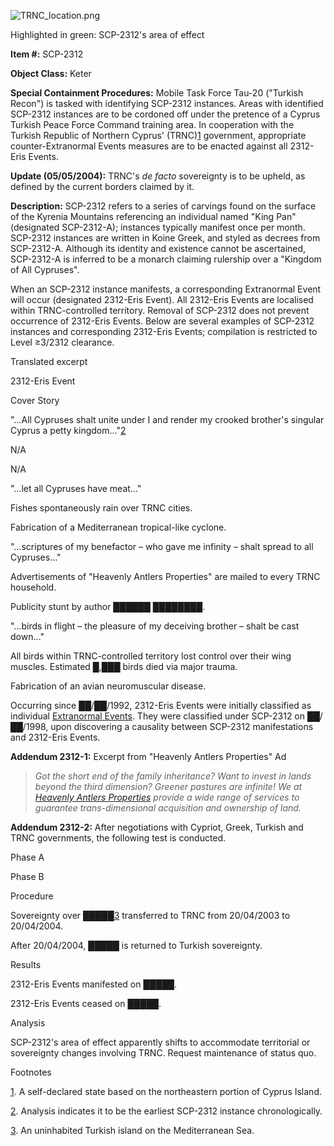 ![TRNC_location.png](http://www.scp-wiki.net/local--files/scp-2312/TRNC_location.png)

Highlighted in green: SCP-2312's area of effect

**Item #:** SCP-2312

**Object Class:** Keter

**Special Containment Procedures:** Mobile Task Force Tau-20 ("Turkish Recon") is tasked with identifying SCP-2312 instances. Areas with identified SCP-2312 instances are to be cordoned off under the pretence of a Cyprus Turkish Peace Force Command training area. In cooperation with the Turkish Republic of Northern Cyprus' (TRNC)[1](javascript:;) government, appropriate counter-Extranormal Events measures are to be enacted against all 2312-Eris Events.

**Update (05/05/2004):** TRNC's _de facto_ sovereignty is to be upheld, as defined by the current borders claimed by it.

**Description:** SCP-2312 refers to a series of carvings found on the surface of the Kyrenia Mountains referencing an individual named "King Pan" (designated SCP-2312-A); instances typically manifest once per month. SCP-2312 instances are written in Koine Greek, and styled as decrees from SCP-2312-A. Although its identity and existence cannot be ascertained, SCP-2312-A is inferred to be a monarch claiming rulership over a "Kingdom of All Cypruses".

When an SCP-2312 instance manifests, a corresponding Extranormal Event will occur (designated 2312-Eris Event). All 2312-Eris Events are localised within TRNC-controlled territory. Removal of SCP-2312 does not prevent occurrence of 2312-Eris Events. Below are several examples of SCP-2312 instances and corresponding 2312-Eris Events; compilation is restricted to Level ≥3/2312 clearance.

Translated excerpt

2312-Eris Event

Cover Story

"…All Cypruses shalt unite under I and render my crooked brother's singular Cyprus a petty kingdom…"[2](javascript:;)

N/A

N/A

"…let all Cypruses have meat…"

Fishes spontaneously rain over TRNC cities.

Fabrication of a Mediterranean tropical-like cyclone.

"…scriptures of my benefactor – who gave me infinity – shalt spread to all Cypruses…"

Advertisements of "Heavenly Antlers Properties" are mailed to every TRNC household.

Publicity stunt by author ██████ ████████.

"…birds in flight – the pleasure of my deceiving brother – shalt be cast down…"

All birds within TRNC-controlled territory lost control over their wing muscles. Estimated █,███ birds died via major trauma.

Fabrication of an avian neuromuscular disease.

Occurring since ██/██/1992, 2312-Eris Events were initially classified as individual [Extranormal Events](/log-of-extranormal-events). They were classified under SCP-2312 on ██/██/1998, upon discovering a causality between SCP-2312 manifestations and 2312-Eris Events.

**Addendum 2312-1:** Excerpt from "Heavenly Antlers Properties" Ad

> _Got the short end of the family inheritance? Want to invest in lands beyond the third dimension? Greener pastures are infinite! We at [Heavenly Antlers Properties](/letters-to-a-prophet) provide a wide range of services to guarantee trans-dimensional acquisition and ownership of land._

**Addendum 2312-2:** After negotiations with Cypriot, Greek, Turkish and TRNC governments, the following test is conducted.

Phase A

Phase B

Procedure

Sovereignty over █████[3](javascript:;) transferred to TRNC from 20/04/2003 to 20/04/2004.

After 20/04/2004, █████ is returned to Turkish sovereignty.

Results

2312-Eris Events manifested on █████.

2312-Eris Events ceased on █████.

Analysis

SCP-2312's area of effect apparently shifts to accommodate territorial or sovereignty changes involving TRNC. Request maintenance of status quo.

Footnotes

[1](javascript:;). A self-declared state based on the northeastern portion of Cyprus Island.

[2](javascript:;). Analysis indicates it to be the earliest SCP-2312 instance chronologically.

[3](javascript:;). An uninhabited Turkish island on the Mediterranean Sea.